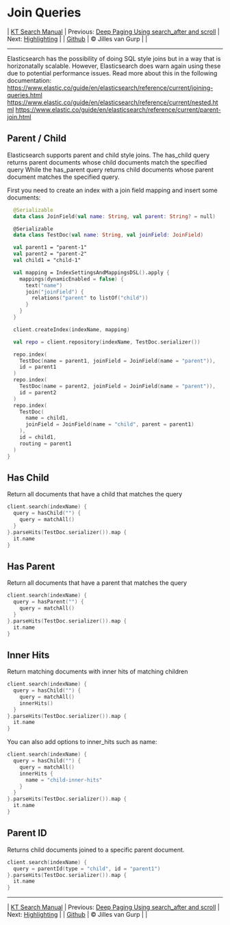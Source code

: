 # Join Queries 

| [KT Search Manual](README.md) | Previous: [Deep Paging Using search_after and scroll](DeepPaging.md) | Next: [Highlighting](Highlighting.md) |
| [Github](https://github.com/jillesvangurp/kt-search) | &copy; Jilles van Gurp |  |

---                

Elasticsearch has the possibility of doing SQL style joins but in a way that is horizonatally scalable.
However, Elasticsearch does warn again using these due to potential performance issues.
Read more about this in the following documentation:
https://www.elastic.co/guide/en/elasticsearch/reference/current/joining-queries.html
https://www.elastic.co/guide/en/elasticsearch/reference/current/nested.html
https://www.elastic.co/guide/en/elasticsearch/reference/current/parent-join.html

## Parent / Child

Elasticsearch supports parent and child style joins.
The has_child query returns parent documents whose child documents match the specified query
While the has_parent query returns child documents whose parent document matches the specified query.

First you need to create an index with a join field mapping and insert some documents:

```kotlin
  @Serializable
  data class JoinField(val name: String, val parent: String? = null)

  @Serializable
  data class TestDoc(val name: String, val joinField: JoinField)

  val parent1 = "parent-1"
  val parent2 = "parent-2"
  val child1 = "child-1"

  val mapping = IndexSettingsAndMappingsDSL().apply {
    mappings(dynamicEnabled = false) {
      text("name")
      join("joinField") {
        relations("parent" to listOf("child"))
      }
    }
  }

  client.createIndex(indexName, mapping)

  val repo = client.repository(indexName, TestDoc.serializer())

  repo.index(
    TestDoc(name = parent1, joinField = JoinField(name = "parent")),
    id = parent1
  )
  repo.index(
    TestDoc(name = parent2, joinField = JoinField(name = "parent")),
    id = parent2
  )
  repo.index(
    TestDoc(
      name = child1,
      joinField = JoinField(name = "child", parent = parent1)
    ),
    id = child1,
    routing = parent1
  )
}
```

## Has Child

Return all documents that have a child that matches the query

```kotlin
client.search(indexName) {
  query = hasChild("") {
    query = matchAll()
  }
}.parseHits(TestDoc.serializer()).map {
  it.name
}
```

## Has Parent

Return all documents that have a parent that matches the query

```kotlin
client.search(indexName) {
  query = hasParent("") {
    query = matchAll()
  }
}.parseHits(TestDoc.serializer()).map {
  it.name
}
```

## Inner Hits

Return matching documents with inner hits of matching children

```kotlin
client.search(indexName) {
  query = hasChild("") {
    query = matchAll()
    innerHits()
  }
}.parseHits(TestDoc.serializer()).map {
  it.name
}
```

You can also add options to inner_hits such as name: 

```kotlin
client.search(indexName) {
  query = hasChild("") {
    query = matchAll()
    innerHits {
      name = "child-inner-hits"
    }
  }
}.parseHits(TestDoc.serializer()).map {
  it.name
}
```

## Parent ID

Returns child documents joined to a specific parent document.

```kotlin
client.search(indexName) {
  query = parentId(type = "child", id = "parent1")
}.parseHits(TestDoc.serializer()).map {
  it.name
}
```



---

| [KT Search Manual](README.md) | Previous: [Deep Paging Using search_after and scroll](DeepPaging.md) | Next: [Highlighting](Highlighting.md) |
| [Github](https://github.com/jillesvangurp/kt-search) | &copy; Jilles van Gurp |  |